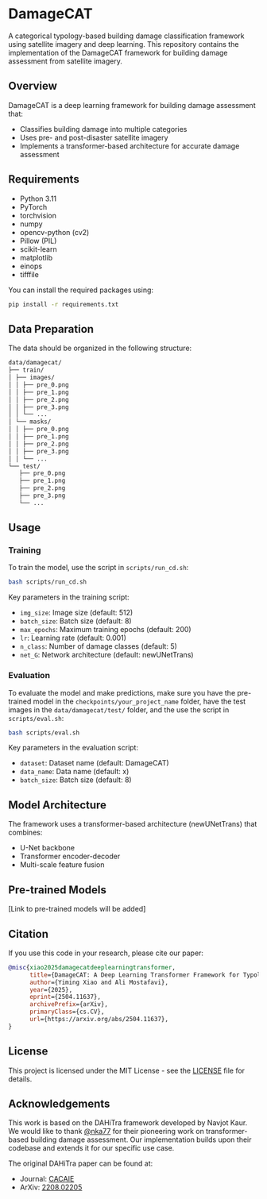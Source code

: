 # DamageCAT

A categorical typology-based building damage classification framework using satellite imagery and deep learning. This repository contains the implementation of the DamageCAT framework for building damage assessment from satellite imagery.

## Overview

DamageCAT is a deep learning framework for building damage assessment that:

- Classifies building damage into multiple categories
- Uses pre- and post-disaster satellite imagery
- Implements a transformer-based architecture for accurate damage assessment

## Requirements

- Python 3.11
- PyTorch
- torchvision
- numpy
- opencv-python (cv2)
- Pillow (PIL)
- scikit-learn
- matplotlib
- einops
- tifffile

You can install the required packages using:

```bash
pip install -r requirements.txt
```

## Data Preparation

The data should be organized in the following structure:

```bash
data/damagecat/
├── train/
│ ├── images/
│ │ ├── pre_0.png
│ │ ├── pre_1.png
│ │ ├── pre_2.png
│ │ ├── pre_3.png
│ │ └── ...
│ └── masks/
│ │ ├── pre_0.png
│ │ ├── pre_1.png
│ │ ├── pre_2.png
│ │ ├── pre_3.png
│ │ └── ...
└── test/
   ├── pre_0.png
   ├── pre_1.png
   ├── pre_2.png
   ├── pre_3.png
   └── ...
```

## Usage

### Training

To train the model, use the script in `scripts/run_cd.sh`:

```bash
bash scripts/run_cd.sh
```

Key parameters in the training script:

- `img_size`: Image size (default: 512)
- `batch_size`: Batch size (default: 8)
- `max_epochs`: Maximum training epochs (default: 200)
- `lr`: Learning rate (default: 0.001)
- `n_class`: Number of damage classes (default: 5)
- `net_G`: Network architecture (default: newUNetTrans)

### Evaluation

To evaluate the model and make predictions, make sure you have the pre-trained model in the `checkpoints/your_project_name` folder, have the test images in the `data/damagecat/test/` folder, and the use the script in `scripts/eval.sh`:

```bash
bash scripts/eval.sh
```

Key parameters in the evaluation script:

- `dataset`: Dataset name (default: DamageCAT)
- `data_name`: Data name (default: x)
- `batch_size`: Batch size (default: 8)

## Model Architecture

The framework uses a transformer-based architecture (newUNetTrans) that combines:

- U-Net backbone
- Transformer encoder-decoder
- Multi-scale feature fusion

## Pre-trained Models

[Link to pre-trained models will be added]

## Citation

If you use this code in your research, please cite our paper:

```bibtex
@misc{xiao2025damagecatdeeplearningtransformer,
      title={DamageCAT: A Deep Learning Transformer Framework for Typology-Based Post-Disaster Building Damage Categorization}, 
      author={Yiming Xiao and Ali Mostafavi},
      year={2025},
      eprint={2504.11637},
      archivePrefix={arXiv},
      primaryClass={cs.CV},
      url={https://arxiv.org/abs/2504.11637}, 
}
```

## License

This project is licensed under the MIT License - see the [LICENSE](LICENSE) file for details.

## Acknowledgements

This work is based on the DAHiTra framework developed by Navjot Kaur. We would like to thank [@nka77](https://github.com/nka77/DAHiTra) for their pioneering work on transformer-based building damage assessment. Our implementation builds upon their codebase and extends it for our specific use case.

The original DAHiTra paper can be found at:

- Journal: [CACAIE](https://onlinelibrary.wiley.com/doi/10.1111/mice.12981)
- ArXiv: [2208.02205](https://arxiv.org/abs/2208.02205)
